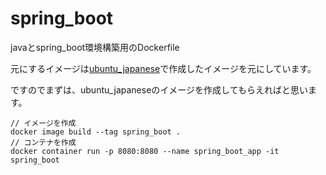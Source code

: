 # spring_boot

javaとspring_boot環境構築用のDockerfile

元にするイメージは[ubuntu_japanese](https://github.com/geshi-prog/dockerfiles/tree/main/ubuntu_japanese)で作成したイメージを元にしています。

ですのでまずは、ubuntu_japaneseのイメージを作成してもらえればと思います。

```shell
// イメージを作成
docker image build --tag spring_boot .
// コンテナを作成
docker container run -p 8080:8080 --name spring_boot_app -it spring_boot
```

